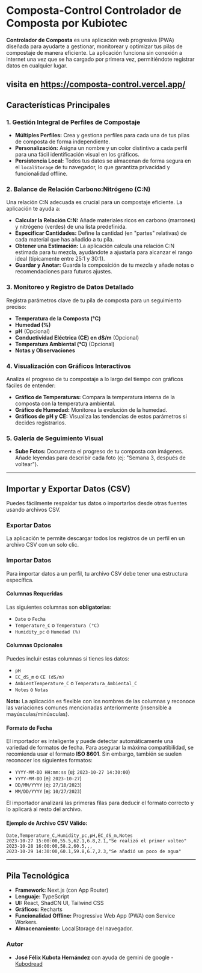 # Composta-Control Controlador de Composta por Kubiotec

**Controlador de Composta** es una aplicación web progresiva (PWA) diseñada para ayudarte a gestionar, monitorear y optimizar tus pilas de compostaje de manera eficiente. La aplicación funciona sin conexión a internet una vez que se ha cargado por primera vez, permitiéndote registrar datos en cualquier lugar.

visita en https://composta-control.vercel.app/
---

## Características Principales

### 1. Gestión Integral de Perfiles de Compostaje
- **Múltiples Perfiles:** Crea y gestiona perfiles para cada una de tus pilas de composta de forma independiente.
- **Personalización:** Asigna un nombre y un color distintivo a cada perfil para una fácil identificación visual en los gráficos.
- **Persistencia Local:** Todos tus datos se almacenan de forma segura en el `localStorage` de tu navegador, lo que garantiza privacidad y funcionalidad offline.

### 2. Balance de Relación Carbono:Nitrógeno (C:N)
Una relación C:N adecuada es crucial para un compostaje eficiente. La aplicación te ayuda a:
- **Calcular la Relación C:N:** Añade materiales ricos en carbono (marrones) y nitrógeno (verdes) de una lista predefinida.
- **Especificar Cantidades:** Define la cantidad (en "partes" relativas) de cada material que has añadido a tu pila.
- **Obtener una Estimación:** La aplicación calcula una relación C:N estimada para tu mezcla, ayudándote a ajustarla para alcanzar el rango ideal (típicamente entre 25:1 y 30:1).
- **Guardar y Anotar:** Guarda la composición de tu mezcla y añade notas o recomendaciones para futuros ajustes.

### 3. Monitoreo y Registro de Datos Detallado
Registra parámetros clave de tu pila de composta para un seguimiento preciso:
- **Temperatura de la Composta (°C)**
- **Humedad (%)**
- **pH** (Opcional)
- **Conductividad Eléctrica (CE) en dS/m** (Opcional)
- **Temperatura Ambiental (°C)** (Opcional)
- **Notas y Observaciones**

### 4. Visualización con Gráficos Interactivos
Analiza el progreso de tu compostaje a lo largo del tiempo con gráficos fáciles de entender:
- **Gráfico de Temperaturas:** Compara la temperatura interna de la composta con la temperatura ambiental.
- **Gráfico de Humedad:** Monitorea la evolución de la humedad.
- **Gráficos de pH y CE:** Visualiza las tendencias de estos parámetros si decides registrarlos.

### 5. Galería de Seguimiento Visual
- **Sube Fotos:** Documenta el progreso de tu composta con imágenes. Añade leyendas para describir cada foto (ej: "Semana 3, después de voltear").

---

## Importar y Exportar Datos (CSV)

Puedes fácilmente respaldar tus datos o importarlos desde otras fuentes usando archivos CSV.

### Exportar Datos
La aplicación te permite descargar todos los registros de un perfil en un archivo CSV con un solo clic.

### Importar Datos
Para importar datos a un perfil, tu archivo CSV debe tener una estructura específica.

#### Columnas Requeridas
Las siguientes columnas son **obligatorias**:
- `Date` o `Fecha`
- `Temperature_C` o `Temperatura (°C)`
- `Humidity_pc` o `Humedad (%)`

#### Columnas Opcionales
Puedes incluir estas columnas si tienes los datos:
- `pH`
- `EC_dS_m` o `CE (dS/m)`
- `AmbientTemperature_C` o `Temperatura_Ambiental_C`
- `Notes` o `Notas`

**Nota:** La aplicación es flexible con los nombres de las columnas y reconoce las variaciones comunes mencionadas anteriormente (insensible a mayúsculas/minúsculas).

#### Formato de Fecha
El importador es inteligente y puede detectar automáticamente una variedad de formatos de fecha. Para asegurar la máxima compatibilidad, se recomienda usar el formato **ISO 8601**. Sin embargo, también se suelen reconocer los siguientes formatos:
- `YYYY-MM-DD HH:mm:ss` (ej: `2023-10-27 14:30:00`)
- `YYYY-MM-DD` (ej: `2023-10-27`)
- `DD/MM/YYYY` (ej: `27/10/2023`)
- `MM/DD/YYYY` (ej: `10/27/2023`)

El importador analizará las primeras filas para deducir el formato correcto y lo aplicará al resto del archivo.

#### Ejemplo de Archivo CSV Válido:
```csv
Date,Temperature_C,Humidity_pc,pH,EC_dS_m,Notes
2023-10-27 15:00:00,55.5,62.1,6.8,2.1,"Se realizó el primer volteo"
2023-10-28 16:00:00,58.2,60.5,,,
2023-10-29 14:30:00,60.1,59.8,6.7,2.3,"Se añadió un poco de agua"
```

---

## Pila Tecnológica
- **Framework:** Next.js (con App Router)
- **Lenguaje:** TypeScript
- **UI:** React, ShadCN UI, Tailwind CSS
- **Gráficos:** Recharts
- **Funcionalidad Offline:** Progressive Web App (PWA) con Service Workers.
- **Almacenamiento:** LocalStorage del navegador.


### **Autor**

* **José Félix Kubota Hernández** con ayuda de gemini de google - [Kubodread](https://github.com/kubodread)

